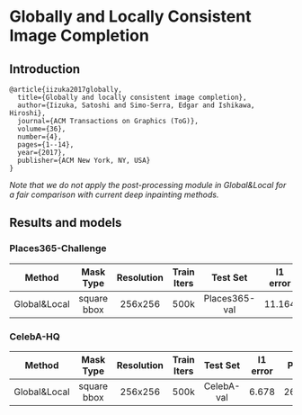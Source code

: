 # Globally and Locally Consistent Image Completion

## Introduction

```
@article{iizuka2017globally,
  title={Globally and locally consistent image completion},
  author={Iizuka, Satoshi and Simo-Serra, Edgar and Ishikawa, Hiroshi},
  journal={ACM Transactions on Graphics (ToG)},
  volume={36},
  number={4},
  pages={1--14},
  year={2017},
  publisher={ACM New York, NY, USA}
}
```

*Note that we do not apply the post-processing module in Global&Local for a fair comparison with current deep inpainting methods.*

## Results and models
### Places365-Challenge
|    Method    |  Mask Type  | Resolution | Train Iters |   Test Set    | l1 error |  PSNR  | SSIM  |                                                                                                                                               Download                                                                                                                                                |
| :----------: | :---------: | :--------: | :---------: | :-----------: | :------: | :----: | :---: | :---------------------------------------------------------------------------------------------------------------------------------------------------------------------------------------------------------------------------------------------------------------------------------------------------: |
| Global&Local | square bbox |  256x256   |    500k     | Places365-val |  11.164  | 23.152 | 0.862 | [model](https://open-mmlab.s3.ap-northeast-2.amazonaws.com/mmediting/v0.1/inpainting/global_local/gl_256x256_8x12_places_20200619-52a040a8.pth) \| [log](https://open-mmlab.s3.ap-northeast-2.amazonaws.com/mmediting/v0.1/inpainting/global_local/gl_256x256_8x12_places_20200619-52a040a8.log.json) |


### CelebA-HQ
|    Method    |  Mask Type  | Resolution | Train Iters |  Test Set  | l1 error |  PSNR  | SSIM  |                                                                                                                                               Download                                                                                                                                                |
| :----------: | :---------: | :--------: | :---------: | :--------: | :------: | :----: | :---: | :---------------------------------------------------------------------------------------------------------------------------------------------------------------------------------------------------------------------------------------------------------------------------------------------------: |
| Global&Local | square bbox |  256x256   |    500k     | CelebA-val |  6.678   | 26.780 | 0.904 | [model](https://open-mmlab.s3.ap-northeast-2.amazonaws.com/mmediting/v0.1/inpainting/global_local/gl_256x256_8x12_celeba_20200619-5af0493f.pth) \| [log](https://open-mmlab.s3.ap-northeast-2.amazonaws.com/mmediting/v0.1/inpainting/global_local/gl_256x256_8x12_celeba_20200619-5af0493f.log.json) |
